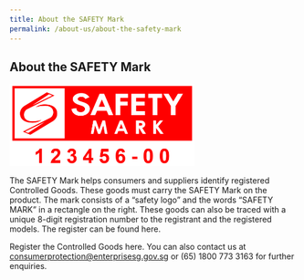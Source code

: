 ```yaml
---
title: About the SAFETY Mark
permalink: /about-us/about-the-safety-mark
---
```

## About the SAFETY Mark

![safety mark](/images/about-us/safety-mark.png)

The SAFETY Mark helps consumers and suppliers identify registered Controlled Goods. These goods must carry the SAFETY Mark on the product. The mark consists of a “safety logo” and the words “SAFETY MARK” in a rectangle on the right. These goods can also be traced with a unique 8-digit registration number to the registrant and the registered models. The register can be found here.

Register the Controlled Goods here. You can also contact us at consumerprotection@enterprisesg.gov.sg or (65) 1800 773 3163 for further enquiries.
